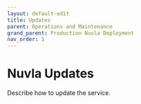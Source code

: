 ```yaml
---
layout: default-edit
title: Updates
parent: Operations and Maintenance
grand_parent: Production Nuvla Deployment
nav_order: 1
---
```


Nuvla Updates
=============

Describe how to update the service.